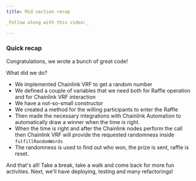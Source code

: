 ```yaml
---
title: Mid section recap

_Follow along with this video:_

---
```


### Quick recap

Congratulations, we wrote a bunch of great code!

What did we do?

- We implemented Chainlink VRF to get a random number
- We defined a couple of variables that we need both for Raffle operation and for Chainlink VRF interaction
- We have a not-so-small constructor
- We created a method for the willing participants to enter the Raffle
- Then made the necessary integrations with Chainlink Automation to automatically draw a winner when the time is right.
- When the time is right and after the Chainlink nodes perform the call then Chainlink VRF will provide the requested randomness inside `fulfillRandomWords`
- The randomness is used to find out who won, the prize is sent, raffle is reset.

And that's all! Take a break, take a walk and come back for more fun activities. Next, we'll have deploying, testing and many refactorings!
